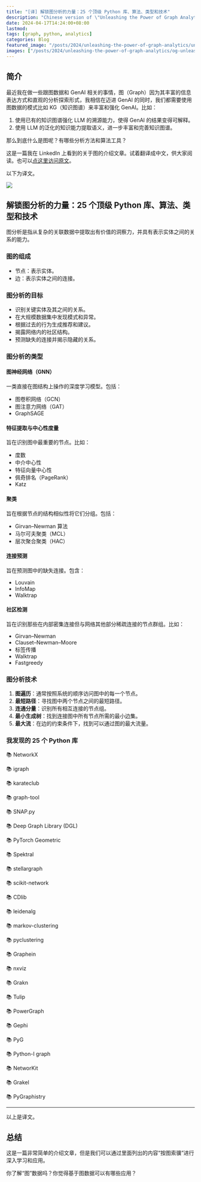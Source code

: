 ```yaml
---
title: "[译] 解锁图分析的力量：25 个顶级 Python 库、算法、类型和技术"
description: "Chinese version of \"Unleashing the Power of Graph Analytics: 25 Top Python Libraries, Algorithms, Types and Techniques\"."
date: 2024-04-17T14:24:00+08:00
lastmod:
tags: [graph, python, analytics]
categories: Blog
featured_image: "/posts/2024/unleashing-the-power-of-graph-analytics/unleashing-graph.jpg"
images: ["/posts/2024/unleashing-the-power-of-graph-analytics/og-unleashing-graph.jpg"]
---
```


## 简介 

最近我在做一些跟图数据和 GenAI 相关的事情，图（Graph）因为其丰富的信息表达方式和直观的分析探索形式，我相信在迈进 GenAI 的同时，我们都需要使用图数据的模式比如 KG（知识图谱）来丰富和强化 GenAI。比如：

1. 使用已有的知识图谱强化 LLM 的溯源能力，使得 GenAI 的结果变得可解释。
2. 使用 LLM 的泛化的知识能力提取语义，进一步丰富和完善知识图谱。

那么到底什么是图呢？有哪些分析方法和算法工具？

这是一篇我在 LinkedIn 上看到的关于图的介绍文章。试着翻译成中文，供大家阅读。也可以[点这里访问原文](https://www.linkedin.com/feed/update/urn:li:activity:7182289136010022912/)。

以下为译文。

![](/posts/2024/unleashing-the-power-of-graph-analytics/unleashing-graph-power.jpg)

## 解锁图分析的力量：25 个顶级 Python 库、算法、类型和技术

图分析是指从复杂的关联数据中提取出有价值的洞察力，并具有表示实体之间的关系的能力。

### 图的组成

- 节点：表示实体。
- 边：表示实体之间的连接。

### 图分析的目标

- 识别关键实体及其之间的关系。
- 在大规模数据集中发现模式和异常。
- 根据过去的行为生成推荐和建议。
- 揭露网络内的社区结构。
- 预测缺失的连接并揭示隐藏的关系。

### 图分析的类型

#### 图神经网络（GNN）

一类直接在图结构上操作的深度学习模型。包括：

- 图卷积网络（GCN）
- 图注意力网络（GAT）
- GraphSAGE

#### 特征提取与中心性度量

旨在识别图中最重要的节点。比如：

- 度数
- 中介中心性
- 特征向量中心性
- 佩奇排名（PageRank）
- Katz

#### 聚类

旨在根据节点的结构相似性将它们分组。包括：

- Girvan–Newman 算法
- 马尔可夫聚类（MCL）
- 层次聚合聚类（HAC）

#### 连接预测

旨在预测图中的缺失连接。包含：

- Louvain
- InfoMap
- Walktrap

#### 社区检测

旨在识别那些在内部密集连接但与网络其他部分稀疏连接的节点群组。比如：
- Girvan–Newman
- Clauset–Newman–Moore
- 标签传播
- Walktrap
- Fastgreedy

### 图分析技术

1. **图遍历**：通常按照系统的顺序访问图中的每一个节点。
2. **最短路径**：寻找图中两个节点之间的最短路径。
3. **连通分量**：识别所有相互连接的节点组。
4. **最小生成树**：找到连接图中所有节点所需的最小边集。
5. **最大流**：在边的约束条件下，找到可以通过图的最大流量。

### 我发现的 25 个 Python 库

📚 NetworkX

📚 igraph

📚 karateclub

📚 graph-tool

📚 SNAP.py

📚 Deep Graph Library (DGL)

📚 PyTorch Geometric

📚 Spektral

📚 stellargraph

📚 scikit-network

📚 CDlib

📚 leidenalg

📚 markov-clustering

📚 pyclustering

📚 Graphein

📚 nxviz

📚 Grakn

📚 Tulip

📚 PowerGraph

📚 Gephi

📚 PyG

📚 Python-I graph

📚 NetworKit

📚 Grakel

📚 PyGraphistry

---

以上是译文。

## 总结

这是一篇非常简单的介绍文章，但是我们可以通过里面列出的内容“按图索骥”进行深入学习和应用。

你了解“图”数据吗？你觉得基于图数据可以有哪些应用？
